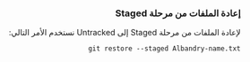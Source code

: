 


### <div dir=rtl>إعادة الملفات من مرحلة Staged<dir>

<div dir=rtl>
لإعادة الملفات من مرحلة Staged إلى  Untracked نستخدم الأمر التالي:
 

``
git restore --staged Albandry-name.txt
``


 <dir>
